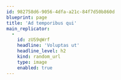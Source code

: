 ```yaml
---
id: 982758d6-9056-4dfa-a21c-84f7d50b860d
blueprint: page
title: 'Ad temporibus qui'
main_replicator:
  -
    id: zUS9qWrf
    headline: 'Voluptas ut'
    headline_level: h2
    kind: random_url
    type: image
    enabled: true
---
```

